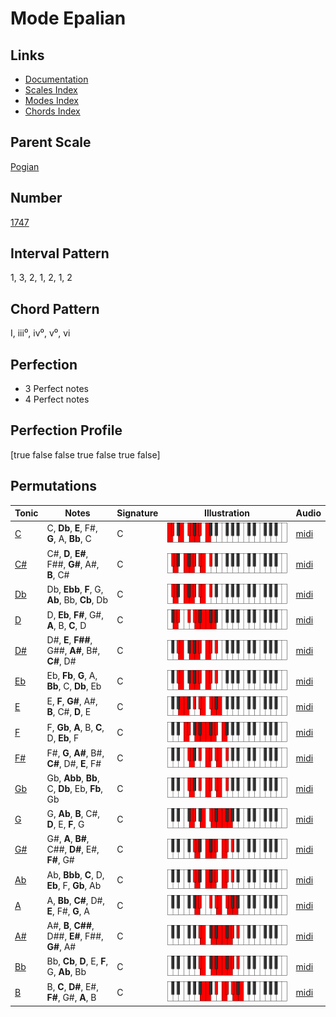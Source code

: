 # Mode Epalian

## Links

- [Documentation](README.md)
- [Scales Index](Scales.md)
- [Modes Index](Modes.md)
- [Chords Index](Chords.md)

## Parent Scale

[Pogian](ScalePogian.md)

## Number

[1747](https://ianring.com/musictheory/scales/1747)

## Interval Pattern

1, 3, 2, 1, 2, 1, 2

## Chord Pattern

I, iii⁰, iv⁰, v⁰, vi

## Perfection

- 3 Perfect notes
- 4 Perfect notes

## Perfection Profile

[true false false true false true false]

## Permutations

| Tonic | Notes | Signature | Illustration | Audio |
|-------|-------|-----------|--------------|-------|
| [C](ModeCNaturalEpalian.md) | C, **Db**, **E**, F#, **G**, A, **Bb**, C | C | ![CNaturalEpalian](ModeCNaturalEpalian.png) | [midi](https://github.com/edipermadi/music/blob/main/docs/ModeCNaturalEpalian.mid?raw=true) |
| [C#](ModeCSharpEpalian.md) | C#, **D**, **E#**, F##, **G#**, A#, **B**, C# | C | ![CSharpEpalian](ModeCSharpEpalian.png) | [midi](https://github.com/edipermadi/music/blob/main/docs/ModeCSharpEpalian.mid?raw=true) |
| [Db](ModeDFlatEpalian.md) | Db, **Ebb**, **F**, G, **Ab**, Bb, **Cb**, Db | C | ![DFlatEpalian](ModeDFlatEpalian.png) | [midi](https://github.com/edipermadi/music/blob/main/docs/ModeDFlatEpalian.mid?raw=true) |
| [D](ModeDNaturalEpalian.md) | D, **Eb**, **F#**, G#, **A**, B, **C**, D | C | ![DNaturalEpalian](ModeDNaturalEpalian.png) | [midi](https://github.com/edipermadi/music/blob/main/docs/ModeDNaturalEpalian.mid?raw=true) |
| [D#](ModeDSharpEpalian.md) | D#, **E**, **F##**, G##, **A#**, B#, **C#**, D# | C | ![DSharpEpalian](ModeDSharpEpalian.png) | [midi](https://github.com/edipermadi/music/blob/main/docs/ModeDSharpEpalian.mid?raw=true) |
| [Eb](ModeEFlatEpalian.md) | Eb, **Fb**, **G**, A, **Bb**, C, **Db**, Eb | C | ![EFlatEpalian](ModeEFlatEpalian.png) | [midi](https://github.com/edipermadi/music/blob/main/docs/ModeEFlatEpalian.mid?raw=true) |
| [E](ModeENaturalEpalian.md) | E, **F**, **G#**, A#, **B**, C#, **D**, E | C | ![ENaturalEpalian](ModeENaturalEpalian.png) | [midi](https://github.com/edipermadi/music/blob/main/docs/ModeENaturalEpalian.mid?raw=true) |
| [F](ModeFNaturalEpalian.md) | F, **Gb**, **A**, B, **C**, D, **Eb**, F | C | ![FNaturalEpalian](ModeFNaturalEpalian.png) | [midi](https://github.com/edipermadi/music/blob/main/docs/ModeFNaturalEpalian.mid?raw=true) |
| [F#](ModeFSharpEpalian.md) | F#, **G**, **A#**, B#, **C#**, D#, **E**, F# | C | ![FSharpEpalian](ModeFSharpEpalian.png) | [midi](https://github.com/edipermadi/music/blob/main/docs/ModeFSharpEpalian.mid?raw=true) |
| [Gb](ModeGFlatEpalian.md) | Gb, **Abb**, **Bb**, C, **Db**, Eb, **Fb**, Gb | C | ![GFlatEpalian](ModeGFlatEpalian.png) | [midi](https://github.com/edipermadi/music/blob/main/docs/ModeGFlatEpalian.mid?raw=true) |
| [G](ModeGNaturalEpalian.md) | G, **Ab**, **B**, C#, **D**, E, **F**, G | C | ![GNaturalEpalian](ModeGNaturalEpalian.png) | [midi](https://github.com/edipermadi/music/blob/main/docs/ModeGNaturalEpalian.mid?raw=true) |
| [G#](ModeGSharpEpalian.md) | G#, **A**, **B#**, C##, **D#**, E#, **F#**, G# | C | ![GSharpEpalian](ModeGSharpEpalian.png) | [midi](https://github.com/edipermadi/music/blob/main/docs/ModeGSharpEpalian.mid?raw=true) |
| [Ab](ModeAFlatEpalian.md) | Ab, **Bbb**, **C**, D, **Eb**, F, **Gb**, Ab | C | ![AFlatEpalian](ModeAFlatEpalian.png) | [midi](https://github.com/edipermadi/music/blob/main/docs/ModeAFlatEpalian.mid?raw=true) |
| [A](ModeANaturalEpalian.md) | A, **Bb**, **C#**, D#, **E**, F#, **G**, A | C | ![ANaturalEpalian](ModeANaturalEpalian.png) | [midi](https://github.com/edipermadi/music/blob/main/docs/ModeANaturalEpalian.mid?raw=true) |
| [A#](ModeASharpEpalian.md) | A#, **B**, **C##**, D##, **E#**, F##, **G#**, A# | C | ![ASharpEpalian](ModeASharpEpalian.png) | [midi](https://github.com/edipermadi/music/blob/main/docs/ModeASharpEpalian.mid?raw=true) |
| [Bb](ModeBFlatEpalian.md) | Bb, **Cb**, **D**, E, **F**, G, **Ab**, Bb | C | ![BFlatEpalian](ModeBFlatEpalian.png) | [midi](https://github.com/edipermadi/music/blob/main/docs/ModeBFlatEpalian.mid?raw=true) |
| [B](ModeBNaturalEpalian.md) | B, **C**, **D#**, E#, **F#**, G#, **A**, B | C | ![BNaturalEpalian](ModeBNaturalEpalian.png) | [midi](https://github.com/edipermadi/music/blob/main/docs/ModeBNaturalEpalian.mid?raw=true) |
